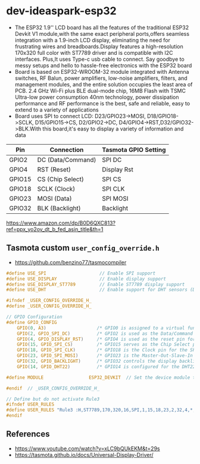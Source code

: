 # dev-ideaspark-esp32

* The ESP32 1.9'' LCD board has all the features of the traditional ESP32 Devkit V1 module,with the same exact peripheral ports,offers seamless integration with a 1.9-inch LCD display, eliminating the need for frustrating wires and breadboards.Display features a high-resolution 170x320 full color with ST7789 driver and is compatible with I2C interfaces. Plus,It uses Type-c usb cable to connect. Say goodbye to messy setups and hello to hassle-free electronics with the ESP32 board
* Board is based on ESP32-WROOM-32 module integrated with Antenna switches, RF Balun, power amplifiers, low-noise amplifiers, filters, and management modules, and the entire solution occupies the least area of PCB. 2.4 GHz Wi-Fi plus BLE dual-mode chip, 16MB Flash with TSMC Ultra-low power consumption 40nm technology, power dissipation performance and RF performance is the best, safe and reliable, easy to extend to a variety of applications
* Board uses SPI to connect LCD: D23/GPIO23->MOSI, D18/GPIO18->SCLK, D15/GPIO15->CS, D2/GPIO2->DC, D4/GPIO4->RST,D32/GPIO32->BLK.With this board,it's easy to display a variety of information and data


|   Pin  |	    Connection    |	Tasmota GPIO Setting  |
| ------ | ------------------ | --------------------- |
| GPIO2  |	DC (Data/Command) |	SPI DC                |
| GPIO4  |	RST (Reset)	      | Display Rst           |
| GPIO15 |	CS (Chip Select)  |	SPI CS                |
| GPIO18 |	SCLK (Clock)      |	SPI CLK               |
| GPIO23 |	MOSI (Data)       |	SPI MOSI              |
| GPIO32 |	BLK (Backlight)   |	Backlight             |

https://www.amazon.com/dp/B0D6QXC813?ref=ppx_yo2ov_dt_b_fed_asin_title&th=1


## Tasmota custom `user_config_override.h`

* https://github.com/benzino77/tasmocompiler

```c
#define USE_SPI                    // Enable SPI support
#define USE_DISPLAY                // Enable display support
#define USE_DISPLAY_ST7789         // Enable ST7789 display support
#define USE_DHT                    // Enable support for DHT sensors (DHT11, DHT22, etc.)

#ifndef _USER_CONFIG_OVERRIDE_H_
#define _USER_CONFIG_OVERRIDE_H_

// GPIO Configuration
#define GPIO_CONFIG                                                      \
    GPIO(0, A3)                   /* GPIO0 is assigned to a virtual function (A3). This is a marker to signal that uDriver should be started. It has no effect on GPIO itself and can be assigned to reserved (red) GPIOs. */ \
    GPIO(2, GPIO_SPI_DC)          /* GPIO2 is used as the Data/Command pin for the SPI display. */ \
    GPIO(4, GPIO_DISPLAY_RST)     /* GPIO4 is used as the reset pin for the display module. */ \
    GPIO(15, GPIO_SPI_CS)         /* GPIO15 serves as the Chip Select pin for the SPI display. */ \
    GPIO(18, GPIO_SPI_CLK)        /* GPIO18 is the Clock pin for the SPI interface. */ \
    GPIO(23, GPIO_SPI_MOSI)       /* GPIO23 is the Master-Out-Slave-In (MOSI) pin for SPI communication. */ \
    GPIO(32, GPIO_BACKLIGHT)      /* GPIO32 controls the display backlight (on/off). */ \
    GPIO(14, GPIO_DHT22)          /* GPIO14 is configured for the DHT22 temperature and humidity sensor. */

#define MODULE                 ESP32_DEVKIT  // Set the device module to ESP32 DevKit.

#endif  // _USER_CONFIG_OVERRIDE_H_

// Define but do not activate Rule3
#ifndef USER_RULES
#define USER_RULES "Rule3 :H,ST7789,170,320,16,SPI,1,15,18,23,2,32,4,*,80 :S,2,1,3,0,80,30 :I 01,A0 11,A0 3A,81,55 36,81,00 21,80 13,80 29,A0 :o,28 :O,29 :A,2A,2B,2C :R,36 :0,C0,23,00,00 :1,A0,00,23,01 :2,00,23,00,02 :3,60,00,23,03 :i,21,20"
#endif

```

## References

* https://www.youtube.com/watch?v=xLC9bQUkEKM&t=29s
* https://tasmota.github.io/docs/Universal-Display-Driver/
